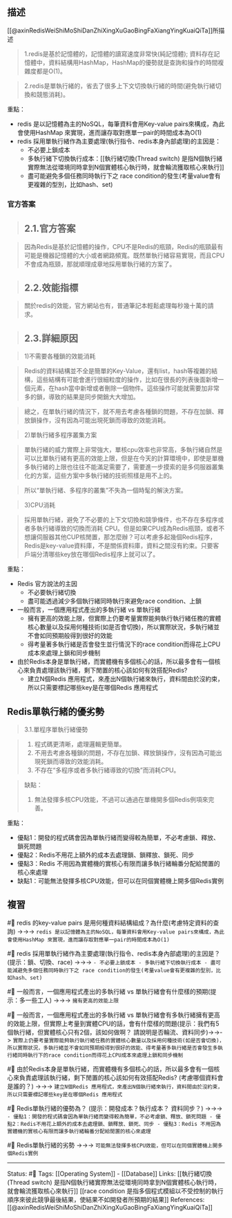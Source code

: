## 描述
[[@axinRedisWeiShiMoShiDanZhiXingXuGaoBingFaXiangYingKuaiQiTa]]所描述
> 1.redis是基於記憶體的，記憶體的讀寫速度非常快(純記憶體); 資料存在記憶體中，資料結構用HashMap，HashMap的優勢就是查詢和操作的時間複雜度都是O(1)。

> 2.redis是單執行緒的，省去了很多上下文切換執行緒的時間(避免執行緒切換和競態消耗)。


重點：
- redis 是以記憶體為主的NoSQL，每筆資料會用Key-value pairs來構成，為此會使用HashMap 來實現，進而讓存取對應單一pair的時間成本為O(1)
- redis 採用單執行緒作為主要處理(執行指令、redis本身內部處理)的主因是：
	- 不必要上鎖成本
	- 多執行緒下切換執行成本：[[執行緒切換(Thread switch) 是指N個執行緒實際無法從環境同時拿到N個實體核心執行時，就會輪流獲取核心來執行]]
	- 盡可能避免多個任務同時執行下之 race condition的發生(考量value會有更複雜的型別，比如hash、set)


### 官方答案

> ## 2.1.官方答案

> 因為Redis是基於記憶體的操作，CPU不是Redis的瓶頸，Redis的瓶頸最有可能是機器記憶體的大小或者網路頻寬。既然單執行緒容易實現，而且CPU不會成為瓶頸，那就順理成章地採用單執行緒的方案了。

> ## 2.2.效能指標

> 關於redis的效能，官方網站也有，普通筆記本輕鬆處理每秒幾十萬的請求。

> ## 2.3.詳細原因

> 1)不需要各種鎖的效能消耗

> Redis的資料結構並不全是簡單的Key-Value，還有list，hash等複雜的結構，這些結構有可能會進行很細粒度的操作，比如在很長的列表後面新增一個元素，在hash當中新增或者刪除一個物件。這些操作可能就需要加非常多的鎖，導致的結果是同步開銷大大增加。

> 總之，在單執行緒的情況下，就不用去考慮各種鎖的問題，不存在加鎖、釋放鎖操作，沒有因為可能出現死鎖而導致的效能消耗。

> 2)單執行緒多程序叢集方案

> 單執行緒的威力實際上非常強大，單核cpu效率也非常高，多執行緒自然是可以比單執行緒有更高的效能上限，但是在今天的計算環境中，即使是單機多執行緒的上限也往往不能滿足需要了，需要進一步摸索的是多伺服器叢集化的方案，這些方案中多執行緒的技術照樣是用不上的。

> 所以“單執行緒、多程序的叢集”不失為一個時髦的解決方案。

> 3)CPU消耗

> 採用單執行緒，避免了不必要的上下文切換和競爭條件，也不存在多程序或者多執行緒導致的切換而消耗 CPU。但是如果CPU成為Redis瓶頸，或者不想讓伺服器其他CUP核閒置，那怎麼辦？可以考慮多起幾個Redis程序，Redis是key-value資料庫，不是關係資料庫，資料之間沒有約束。只要客戶端分清哪些key放在哪個Redis程序上就可以了。

重點：
- Redis 官方說法的主因
	- 不必要執行緒切換
	- 盡可能透過減少多個執行緒同時執行來避免race condition、上鎖
- 一般而言，一個應用程式產出的多執行緒 vs 單執行緒
	-	擁有更高的效能上限，但實際上仍要考量實際能夠執行執行緒任務的實體核心數量以及採用何種技術(如是否會切換)，所以實際狀況，多執行緒並不會如同預期般得到很好的效能
	-	得考量著多執行緒是否會發生並行情況下的race condition而得花上CPU成本來處理上鎖和同步機制
- 由於Redis本身是單執行緒，而實體機有多個核心的話，所以最多會有一個核心來負責處理該執行緒，剩下閒置的核心該如何有效搭配Redis? 
	- 建立N個Redis 應用程式，來產出N個執行緒來執行，資料間由於沒約束，所以只需要標記哪些key是在哪個Redis 應用程式


## Redis單執行緒的優劣勢

> 3.1.單程序單執行緒優勢

> 1. 程式碼更清晰，處理邏輯更簡單。  
> 2. 不用去考慮各種鎖的問題，不存在加鎖、釋放鎖操作，沒有因為可能出現死鎖而導致的效能消耗。  
> 3. 不存在“多程序或者多執行緒導致的切換”而消耗CPU。

> 缺點：
> 1. 無法發揮多核CPU效能，不過可以通過在單機開多個Redis例項來完善。

重點：
- 優點1：開發的程式碼會因為單執行緒而變得較為簡單，不必考慮鎖、釋放、鎖死問題
- 優點2：Redis不用花上額外的成本去處理鎖、鎖釋放、鎖死、同步
- 優點3：Redis 不用因為實體機的實核心有限而讓多執行緒輪番分配給閒置的核心來處理
- 缺點1：可能無法發揮多核CPU效能，但可以在同個實體機上開多個Redis實例

## 複習
#🧠 redis 的key-value pairs 是用何種資料結構組成？為什麼(考慮特定資料的查詢) ->->-> `redis 是以記憶體為主的NoSQL，每筆資料會用Key-value pairs來構成，為此會使用HashMap 來實現，進而讓存取對應單一pair的時間成本為O(1)`
<!--SR:!2022-07-15,20,250-->

#🧠 redis 採用單執行緒作為主要處理(執行指令、redis本身內部處理)的主因是？(提示：鎖、切換、race) ->->-> `- 不必要上鎖成本 - 多執行緒下切換執行成本 - 盡可能減避免多個任務同時執行下之 race condition的發生(考量value會有更複雜的型別，比如hash、set)`
<!--SR:!2022-07-27,14,248-->


#🧠 一般而言，一個應用程式產出的多執行緒 vs 單執行緒會有什麼樣的預期(提示：多一些工人) ->->-> `擁有更高的效能上限`
<!--SR:!2022-07-24,27,250-->


#🧠 一般而言，一個應用程式產出的多執行緒 vs 單執行緒會有多執行緒擁有更高的效能上限，但實際上考量到實體CPU的話，會有什麼樣的問題(提示：我們有5個執行緒，但實體核心只有2個，該如何做啊？ 請說明是否輪流、資料同步)->->-> `實際上仍要考量實際能夠執行執行緒任務的實體核心數量以及採用何種技術(如是否會切換)，所以實際狀況，多執行緒並不會如同預期般得到很好的效能、得考量著多執行緒是否會發生多執行緒同時執行下的race condition而得花上CPU成本來處理上鎖和同步機制`
<!--SR:!2022-07-22,26,250-->

#🧠 由於Redis本身是單執行緒，而實體機有多個核心的話，所以最多會有一個核心來負責處理該執行緒，剩下閒置的核心該如何有效搭配Redis? (考慮哪個資料會是誰的？) ->->-> `建立N個Redis 應用程式，來產出N個執行緒來執行，資料間由於沒約束，所以只需要標記哪些key是在哪個Redis 應用程式`
<!--SR:!2022-07-29,26,230-->

#🧠 Redis單執行緒的優勢為？ (提示：開發成本？執行成本？ 資料同步？) ->->-> `- 優點1：開發的程式碼會因為單執行緒而變得較為簡單，不必考慮鎖、釋放、鎖死問題 - 優點2：Redis不用花上額外的成本去處理鎖、鎖釋放、鎖死、同步 - 優點3：Redis 不用因為實體機的實核心有限而讓多執行緒輪番分配給閒置的核心來處理`
<!--SR:!2022-07-22,26,250-->

#🧠 Redis單執行緒的劣勢 ->->-> `可能無法發揮多核CPU效能，但可以在同個實體機上開多個Redis實例`
<!--SR:!2022-07-16,21,250-->

---
Status: #🌱 
Tags:
[[Operating System]] - [[Database]]
Links:
[[執行緒切換(Thread switch) 是指N個執行緒實際無法從環境同時拿到N個實體核心執行時，就會輪流獲取核心來執行]]
[[race condition 是指多個程式模組以不受控制的執行順序來彼此競爭最後結果，使結果不如開發者所預期的結果]]
References:
[[@axinRedisWeiShiMoShiDanZhiXingXuGaoBingFaXiangYingKuaiQiTa]]